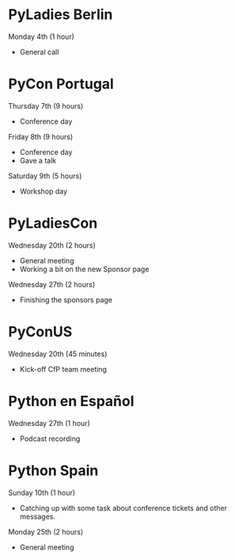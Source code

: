 # PyLadies Berlin

Monday 4th (1 hour)

- General call

# PyCon Portugal

Thursday 7th (9 hours)

* Conference day

Friday 8th (9 hours)

* Conference day
* Gave a talk

Saturday 9th (5 hours)

* Workshop day

# PyLadiesCon

Wednesday 20th (2 hours)

- General meeting
- Working a bit on the new Sponsor page

Wednesday 27th (2 hours)

- Finishing the sponsors page

# PyConUS

Wednesday 20th (45 minutes)

- Kick-off CfP team meeting

# Python en Español

Wednesday 27th (1 hour)

- Podcast recording

# Python Spain

Sunday 10th (1 hour)

- Catching up with some task about conference tickets and other messages.

Monday 25th (2 hours)

- General meeting
